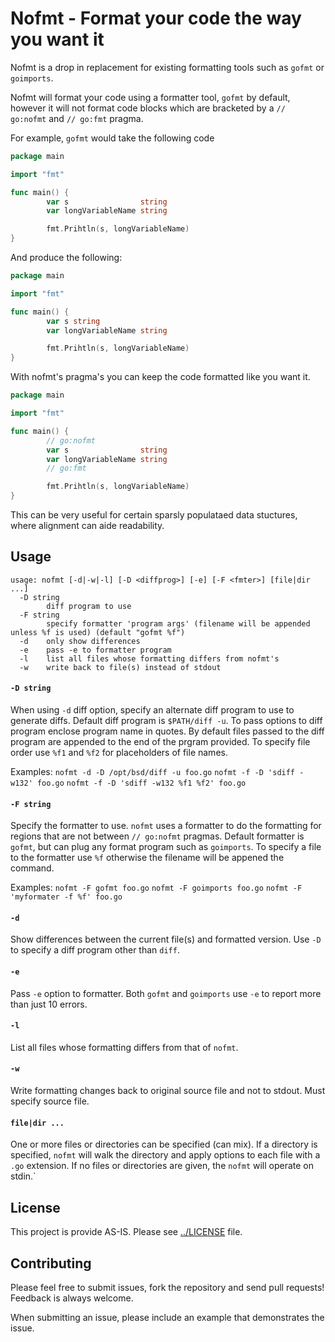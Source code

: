 # Nofmt - Format your code the way you want it

Nofmt is a drop in replacement for existing formatting tools such as `gofmt` or `goimports`.

Nofmt will format your code using a formatter tool, `gofmt` by
default, however it will not format code blocks which are bracketed by
a `// go:nofmt` and `// go:fmt` pragma.

For example, `gofmt` would take the following code

```go
package main

import "fmt"

func main() {
        var s                string
        var longVariableName string

        fmt.Prihtln(s, longVariableName)
}
```

And produce the following:
```go
package main

import "fmt"

func main() {
        var s string
        var longVariableName string

        fmt.Prihtln(s, longVariableName)
}
```

With nofmt's pragma's you can keep the code formatted like you want it.

```go
package main

import "fmt"

func main() {
        // go:nofmt
        var s                string
        var longVariableName string
        // go:fmt

        fmt.Prihtln(s, longVariableName)
}
```

This can be very useful for certain sparsly populataed data stuctures, where alignment can aide readability.

## Usage

```
usage: nofmt [-d|-w|-l] [-D <diffprog>] [-e] [-F <fmter>] [file|dir ...]
  -D string
        diff program to use
  -F string
        specify formatter 'program args' (filename will be appended unless %f is used) (default "gofmt %f")
  -d    only show differences
  -e    pass -e to formatter program
  -l    list all files whose formatting differs from nofmt's
  -w    write back to file(s) instead of stdout
  ```

#### `-D string`
When using `-d` diff option, specify an alternate diff program to use
to generate diffs.  Default diff program is `$PATH/diff -u`.  To pass
options to diff program enclose program name in quotes.  By default
files passed to the diff program are appended to the end of the prgram
provided.  To specify file order use `%f1` and `%f2` for placeholders of
file names.

Examples:
`nofmt -d -D /opt/bsd/diff -u foo.go`
`nofmt -f -D 'sdiff -w132' foo.go`
`nofmt -f -D 'sdiff -w132 %f1 %f2' foo.go`

#### `-F string`

Specify the formatter to use.  `nofmt` uses a formatter to do the
formatting for regions that are not between `// go:nofmt` pragmas.
Default formatter is `gofmt`, but can plug any format program such as
`goimports`.  To specify a file to the formatter use `%f` otherwise
the filename will be appened the command.

Examples:
`nofmt -F gofmt foo.go`
`nofmt -F goimports foo.go`
`nofmt -F 'myformater -f %f' foo.go`

#### `-d`

Show differences between the current file(s) and formatted version.
Use `-D` to specify a diff program other than `diff`.

#### `-e`

Pass `-e` option to formatter.  Both `gofmt` and `goimports` use `-e`
to report more than just 10 errors.

#### `-l`

List all files whose formatting differs from that of `nofmt`.

#### `-w`

Write formatting changes back to original source file and not to
stdout.  Must specify source file.

#### `file|dir ...`

One or more files or directories can be specified (can mix).  If a
directory is specified, `nofmt` will walk the directory and apply
options to each file with a `.go` extension.  If no files or
directories are given, the `nofmt` will operate on stdin.`

## License
This project is provide AS-IS.  Please see [../LICENSE](LICENSE) file.


## Contributing

Please feel free to submit issues, fork the repository and send pull requests!  Feedback is always welcome.

When submitting an issue, please include an example that demonstrates the issue.
